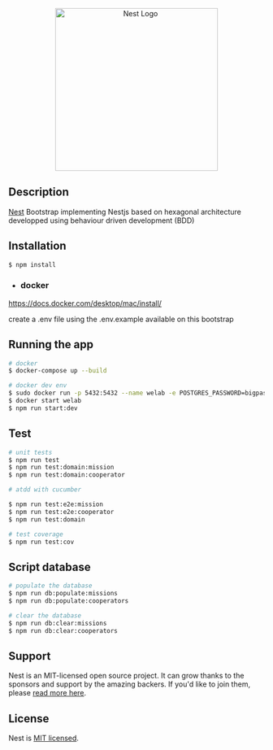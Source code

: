 <p align="center">
  <a href="http://nestjs.com/" target="blank"><img src="https://nestjs.com/img/logo_text.svg" width="320" alt="Nest Logo" /></a>
</p>

[circleci-image]: https://img.shields.io/circleci/build/github/nestjs/nest/master?token=abc123def456
[circleci-url]: https://circleci.com/gh/nestjs/nest

## Description

[Nest](https://github.com/nestjs/nest) Bootstrap implementing Nestjs based on hexagonal architecture developped using behaviour driven development (BDD)

## Installation

```bash
$ npm install

```
 - ### docker
  https://docs.docker.com/desktop/mac/install/

create a .env file using the .env.example available on this bootstrap


## Running the app

```bash
# docker
$ docker-compose up --build

# docker dev env
$ sudo docker run -p 5432:5432 --name welab -e POSTGRES_PASSWORD=bigpassword -e POSTGRES_DB=goexample -e POSTGRES_USER=exampleUser -d postgres:13-alpine
$ docker start welab
$ npm run start:dev

```

## Test

```bash
# unit tests
$ npm run test
$ npm run test:domain:mission
$ npm run test:domain:cooperator

# atdd with cucumber

$ npm run test:e2e:mission
$ npm run test:e2e:cooperator
$ npm run test:domain

# test coverage
$ npm run test:cov
```
## Script database
```bash
# populate the database
$ npm run db:populate:missions
$ npm run db:populate:cooperators

# clear the database
$ npm run db:clear:missions
$ npm run db:clear:cooperators
```
## Support

Nest is an MIT-licensed open source project. It can grow thanks to the sponsors and support by the amazing backers. If you'd like to join them, please [read more here](https://docs.nestjs.com/support).


## License

Nest is [MIT licensed](LICENSE).
